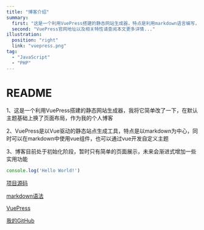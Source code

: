 ```yaml
---
title: "博客介绍"
summary: 
  first: "这是一个利用VuePress搭建的静态网站生成器，特点是利用markdown语言编写，由vue负责渲染，同时可以自己用vue编写各种插件，丰富博客内容，可定制，个性化，充分呈现博客的精彩内容。"
  second: "VuePress官网地址以及相关特性请查阅本文更多详情..."
illustration: 
  position: "right"
  link: "vuepress.png"
tag: 
  - "JavaScript"
  - "PHP"
---
```

# README

1、这是一个利用VuePress搭建的静态网站生成器，我将它简单改了一下，在默认主题基础上换了页面布局，作为我的个人博客

2、VuePress是以Vue驱动的静态站点生成工具，特点是以markdown为中心，同时可以在markdown中使用vue组件，也可以通过vue开发自定义主题

3、博客目前处于初始化阶段，暂时只有简单的页面展示，未来会渐进式增加一些实用功能


``` js
console.log('Hello World!')
```

[项目源码](https://github.com/Cwhilter/blog)

[markdown语法](https://www.jianshu.com/p/191d1e21f7ed)

[VuePress](https://vuepress.vuejs.org/zh/)

[我的GitHub](https://github.com/Cwhilter)